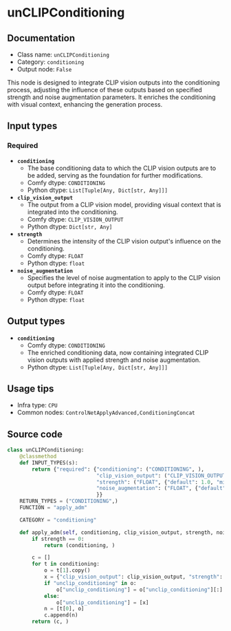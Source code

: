# unCLIPConditioning
## Documentation
- Class name: `unCLIPConditioning`
- Category: `conditioning`
- Output node: `False`

This node is designed to integrate CLIP vision outputs into the conditioning process, adjusting the influence of these outputs based on specified strength and noise augmentation parameters. It enriches the conditioning with visual context, enhancing the generation process.
## Input types
### Required
- **`conditioning`**
    - The base conditioning data to which the CLIP vision outputs are to be added, serving as the foundation for further modifications.
    - Comfy dtype: `CONDITIONING`
    - Python dtype: `List[Tuple[Any, Dict[str, Any]]]`
- **`clip_vision_output`**
    - The output from a CLIP vision model, providing visual context that is integrated into the conditioning.
    - Comfy dtype: `CLIP_VISION_OUTPUT`
    - Python dtype: `Dict[str, Any]`
- **`strength`**
    - Determines the intensity of the CLIP vision output's influence on the conditioning.
    - Comfy dtype: `FLOAT`
    - Python dtype: `float`
- **`noise_augmentation`**
    - Specifies the level of noise augmentation to apply to the CLIP vision output before integrating it into the conditioning.
    - Comfy dtype: `FLOAT`
    - Python dtype: `float`
## Output types
- **`conditioning`**
    - Comfy dtype: `CONDITIONING`
    - The enriched conditioning data, now containing integrated CLIP vision outputs with applied strength and noise augmentation.
    - Python dtype: `List[Tuple[Any, Dict[str, Any]]]`
## Usage tips
- Infra type: `CPU`
- Common nodes: `ControlNetApplyAdvanced,ConditioningConcat`


## Source code
```python
class unCLIPConditioning:
    @classmethod
    def INPUT_TYPES(s):
        return {"required": {"conditioning": ("CONDITIONING", ),
                             "clip_vision_output": ("CLIP_VISION_OUTPUT", ),
                             "strength": ("FLOAT", {"default": 1.0, "min": -10.0, "max": 10.0, "step": 0.01}),
                             "noise_augmentation": ("FLOAT", {"default": 0.0, "min": 0.0, "max": 1.0, "step": 0.01}),
                             }}
    RETURN_TYPES = ("CONDITIONING",)
    FUNCTION = "apply_adm"

    CATEGORY = "conditioning"

    def apply_adm(self, conditioning, clip_vision_output, strength, noise_augmentation):
        if strength == 0:
            return (conditioning, )

        c = []
        for t in conditioning:
            o = t[1].copy()
            x = {"clip_vision_output": clip_vision_output, "strength": strength, "noise_augmentation": noise_augmentation}
            if "unclip_conditioning" in o:
                o["unclip_conditioning"] = o["unclip_conditioning"][:] + [x]
            else:
                o["unclip_conditioning"] = [x]
            n = [t[0], o]
            c.append(n)
        return (c, )

```
